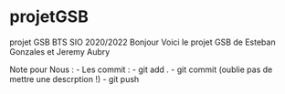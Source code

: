 # projetGSB
projet GSB BTS SIO 2020/2022
Bonjour Voici le projet GSB de Esteban Gonzales et Jeremy Aubry


Note pour Nous : - Les commit : - git add .
                                - git commit (oublie pas de mettre une descrption !)
                                - git push 